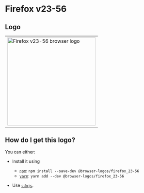 # Firefox v23-56

## Logo

<table>
    <tr height=300>
        <td>
            <a href="https://github.com/alrra/browser-logos/tree/d211b219a3952704773ba38108ef5b6212f21aab/src/archive/firefox_23-56">
                <img width=290 src="https://raw.githubusercontent.com/alrra/browser-logos/d211b219a3952704773ba38108ef5b6212f21aab/src/archive/firefox_23-56/firefox_23-56.svg?sanitize=true" alt="Firefox v23-56 browser logo">
            </a>
        </td>
    </tr>
</table>

## How do I get this logo?

You can either:

* Install it using

  * [`npm`][npm]: `npm install --save-dev @browser-logos/firefox_23-56`
  * [`yarn`][yarn]: `yarn add --dev @browser-logos/firefox_23-56`

* Use [`cdnjs`][cdnjs].

<!-- Link labels: -->

[cdnjs]: https://cdnjs.com/libraries/browser-logos
[npm]: https://www.npmjs.com/
[yarn]: https://yarnpkg.com/
